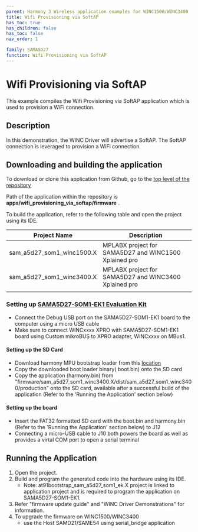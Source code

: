 ```yaml
---
parent: Harmony 3 Wireless application examples for WINC1500/WINC3400
title: Wifi Provisioning via SoftAP
has_toc: true
has_children: false
has_toc: false
nav_order: 1

family: SAMA5D27
function: Wifi Provisioning via SoftAP
---
```


# Wifi Provisioning via SoftAP

This example compiles the Wifi Provisioning via SoftAP application which is used to provision a WiFi connection.

## Description

In this demonstration, the WINC Driver will advertise a SoftAP. The SoftAP connection is leveraged to provision a WiFi connection.

## Downloading and building the application

To download or clone this application from Github, go to the [top level of the repository](https://github.com/MicrochipTech/WINC_SAMA5D27-SOM1-EK_Demos)


Path of the application within the repository is **apps/wifi_provisioning_via_softap/firmware** .

To build the application, refer to the following table and open the project using its IDE.

| Project Name      | Description                                    |
| ----------------- | ---------------------------------------------- |
| sam_a5d27_som1_winc1500.X | MPLABX project for SAMA5D27 and WINC1500 Xplained pro
| sam_a5d27_som1_winc3400.X | MPLABX project for SAMA5D27 and WINC3400 Xplained pro
|||


### Setting up [SAMA5D27-SOM1-EK1 Evaluation Kit](https://www.microchip.com/DevelopmentTools/ProductDetails/atsama5d27-som1-ek1)

- Connect the Debug USB port on the SAMA5D27-SOM1-EK1 board to the computer using a micro USB cable
- Make sure to connect WINCxxxx XPRO with SAMA5D27-SOM1-EK1 board using Custom mikroBUS to XPRO adapter, WINCxxxx on MBus1.
#### Setting up the SD Card

- Download harmony MPU bootstrap loader from this [location](firmware/at91bootstrap_sam_a5d27_som1_ek.X/binaries/boot.bin)
- Copy the downloaded boot loader binary( boot.bin) onto the SD card
- Copy the application (harmony.bin) from "firmware/sam_a5d27_som1_winc3400.X/dist/sam_a5d27_som1_winc3400/production" onto the SD card, 
  available after a successful build of the application (Refer to the 'Running the Application' section below)

#### Setting up the board

- Insert the FAT32 formatted SD card with the boot.bin and harmony.bin (Refer to the 'Running the Application' section below) to J12
- Connecting a micro-USB cable to J10 both powers the board as well as provides a virtal COM port to open a serial terminal

## Running the Application

1. Open the project.
2. Build and program the generated code into the hardware using its IDE.
	 - Note: at91bootstrap_sam_a5d27_som1_ek.X project is linked to application project and is required to program the application on SAMA5D27-SOM1-EK1. 	 
3. Refer "firmware update guide" and "WINC Driver Demonstrations" for information.
4. To upgrade the firmware on WINC1500/WINC3400 
	 - use the Host SAMD21/SAME54 using serial_bridge application
